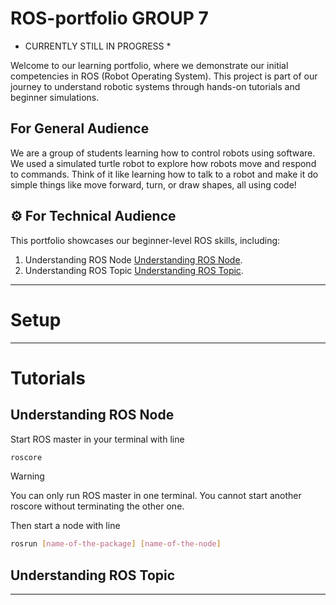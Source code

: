 # ROS-portfolio GROUP 7
* CURRENTLY STILL IN PROGRESS *

Welcome to our learning portfolio, where we demonstrate our initial competencies in ROS (Robot Operating System). This project is part of our journey to understand robotic systems through hands-on tutorials and beginner simulations.



## For General Audience

We are a group of students learning how to control robots using software. We used a simulated turtle robot to explore how robots move and respond to commands. Think of it like learning how to talk to a robot and make it do simple things like move forward, turn, or draw shapes, all using code!


## ⚙️ For Technical Audience

This portfolio showcases our beginner-level ROS skills, including:

1. Understanding ROS Node [Understanding ROS Node](#understanding-ros-node).
2. Understanding ROS Topic [Understanding ROS Topic](#understanding-ros-topic).
---

# Setup
---

# Tutorials

## Understanding ROS Node

Start ROS master in your terminal with line
```bash
roscore
```
> [!WARNING]
> You can only run ROS master in one terminal. You cannot start another roscore without terminating the other one.

Then start a node with line
```bash
rosrun [name-of-the-package] [name-of-the-node]
```
## Understanding ROS Topic

---
